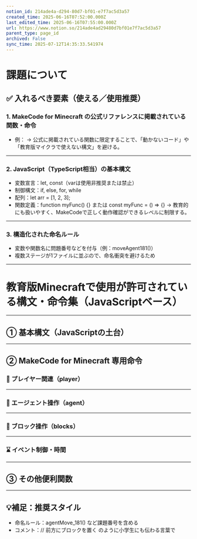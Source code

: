 ```yaml
---
notion_id: 214ade4a-d294-80d7-bf01-e7f7ac5d3a57
created_time: 2025-06-16T07:52:00.000Z
last_edited_time: 2025-06-16T07:55:00.000Z
url: https://www.notion.so/214ade4ad29480d7bf01e7f7ac5d3a57
parent_type: page_id
archived: False
sync_time: 2025-07-12T14:35:33.541974
---
```


# 課題について

## ✅ 入れるべき要素（使える／使用推奨）
### 1. MakeCode for Minecraft の公式リファレンスに掲載されている関数・命令
- 例：
→ 公式に掲載されている関数に限定することで、「動かないコード」や「教育版マイクラで使えない構文」を避ける。
---
### 2. JavaScript（TypeScript相当）の基本構文
- 変数宣言：let, const（varは使用非推奨または禁止）
- 制御構文：if, else, for, while
- 配列：let arr = [1, 2, 3];
- 関数定義：function myFunc() {} または const myFunc = () => {}
→ 教育的にも扱いやすく、MakeCodeで正しく動作確認ができるレベルに制限する。
---
### 3. 構造化された命名ルール
- 変数や関数名に問題番号などを付与（例：moveAgent181()）
- 複数ステージが1ファイルに並ぶので、命名衝突を避けるため
---
# 教育版Minecraftで使用が許可されている構文・命令集（JavaScriptベース）
---
## ① 基本構文（JavaScriptの土台）
---
## ② MakeCode for Minecraft 専用命令
### 🧍 プレイヤー関連（player）
---
### 🤖 エージェント操作（agent）
---
### 🧱 ブロック操作（blocks）
---
### ⌛ イベント制御・時間
---
## ③ その他便利関数
---
## 💡補足：推奨スタイル
- 命名ルール：agentMove_181() など課題番号を含める
- コメント：// 前方にブロックを置く のように小学生にも伝わる言葉で